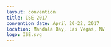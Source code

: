 ```yaml
---
layout: convention
title: ISE 2017
convention_date: April 20-22, 2017
location: Mandala Bay, Las Vegas, NV
logo: ISE.svg
---
```

